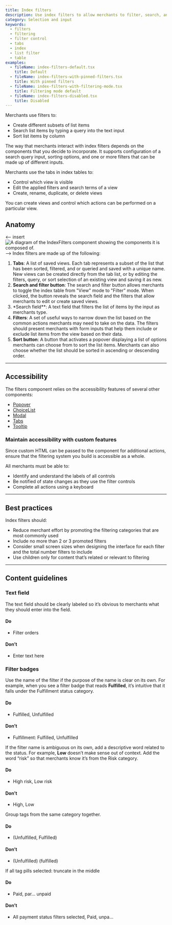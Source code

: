 ```yaml
---
title: Index filters
description: Use index filters to allow merchants to filter, search, and sort their index table data and create unique saved views from the results.
category: Selection and input
keywords:
  - filters
  - filtering
  - filter control
  - tabs
  - index
  - list filter
  - table
examples:
  - fileName: index-filters-default.tsx
    title: Default
  - fileName: index-filters-with-pinned-filters.tsx
    title: With pinned filters
  - fileName: index-filters-with-filtering-mode.tsx
    title: Filtering mode default
  - fileName: index-filters-disabled.tsx
    title: Disabled
---
```


Merchants use filters to:

- Create different subsets of list items
- Search list items by typing a query into the text input
- Sort list items by column

The way that merchants interact with index filters depends on the components that you decide to incorporate. It supports configuration of a search query input, sorting options, and one or more filters that can be made up of different inputs.

Merchants use the tabs in index tables to:

- Control which view is visible
- Edit the applied filters and search terms of a view
- Create, rename, duplicate, or delete views

You can create views and control which actions can be performed on a particular view.

## Anatomy

<-- insert ![A diagram of the IndexFilters component showing the components it is composed of.](/images/components/selection-and-input/index-filters/index-filters-anatomy.png) -->
Index filters are made up of the following:

1. **Tabs**: A list of saved views. Each tab represents a subset of the list that has been sorted, filtered, and or queried and saved with a unique name. New views can be created directly from the tab list, or by editing the filters, query, or sort selection of an existing view and saving it as new.
2. **Search and filter button**: The search and filter button allows merchants to toggle the index table from "View" mode to "Filter" mode. When clicked, the button reveals the search field and the filters that allow merchants to edit or create saved views.
3. \*Search field\*\*: A text field that filters the list of items by the input as merchants type.
4. **Filters**: A set of useful ways to narrow down the list based on the common actions merchants may need to take on the data. The filters should present merchants with form inputs that help them include or exclude list items from the view based on their data.
5. **Sort button**: A button that activates a popover displaying a list of options merchants can choose from to sort the list items. Merchants can also choose whether the list should be sorted in ascending or descending order.

---

## Accessibility

The filters component relies on the accessibility features of several other components:

- [Popover](/components/overlays/popover)
- [ChoiceList](/components/selection-and-input/choice-list)
- [Modal](/components/overlays/modal)
- [Tabs](/components/navigation/tabs)
- [Tooltip](/components/overlays/tooltip)

### Maintain accessibility with custom features

Since custom HTML can be passed to the component for additional actions, ensure that the filtering system you build is accessible as a whole.

All merchants must be able to:

- Identify and understand the labels of all controls
- Be notified of state changes as they use the filter controls
- Complete all actions using a keyboard

---

## Best practices

Index filters should:

- Reduce merchant effort by promoting the filtering categories that are most commonly used
- Include no more than 2 or 3 promoted filters
- Consider small screen sizes when designing the interface for each filter and the total number filters to include
- Use children only for content that’s related or relevant to filtering

---

## Content guidelines

### Text field

The text field should be clearly labeled so it’s obvious to merchants what they should enter into the field.

<!-- dodont -->

#### Do

- Filter orders

#### Don’t

- Enter text here

<!-- end -->

### Filter badges

Use the name of the filter if the purpose of the name is clear on its own. For example, when you see a filter badge that reads **Fulfilled**, it’s intuitive that it falls under the Fulfillment status category.

<!-- dodont -->

#### Do

- Fulfilled, Unfulfilled

#### Don’t

- Fulfillment: Fulfilled, Unfulfilled

<!-- end -->

If the filter name is ambiguous on its own, add a descriptive word related to the status. For example, **Low** doesn’t make sense out of context. Add the word “risk” so that merchants know it’s from the Risk category.

<!-- dodont -->

#### Do

- High risk, Low risk

#### Don’t

- High, Low

<!-- end -->

Group tags from the same category together.

<!-- dodont -->

#### Do

- (Unfulfilled, Fulfilled)

#### Don’t

- (Unfulfilled) (fulfilled)

<!-- end -->

If all tag pills selected: truncate in the middle

<!-- dodont -->

#### Do

- Paid, par… unpaid

#### Don’t

- All payment status filters selected, Paid, unpa…

<!-- end -->
